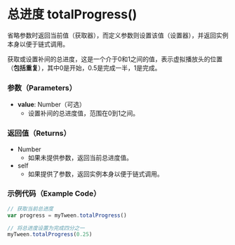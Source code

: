 # 总进度 totalProgress()

省略参数时返回当前值（获取器），而定义参数则设置该值（设置器），并返回实例本身以便于链式调用。

获取或设置补间的总进度，这是一个介于0和1之间的值，表示虚拟播放头的位置（**包括重复**），其中0是开始，0.5是完成一半，1是完成。

### 参数（Parameters）

- **value**: Number（可选）
  - 设置补间的总进度值，范围在0到1之间。

### 返回值（Returns）

- Number
  - 如果未提供参数，返回当前总进度值。
- self
  - 如果提供了参数，返回实例本身以便于链式调用。

### 示例代码（Example Code）

```javascript
// 获取当前总进度
var progress = myTween.totalProgress()

// 将总进度设置为完成四分之一
myTween.totalProgress(0.25)
```
